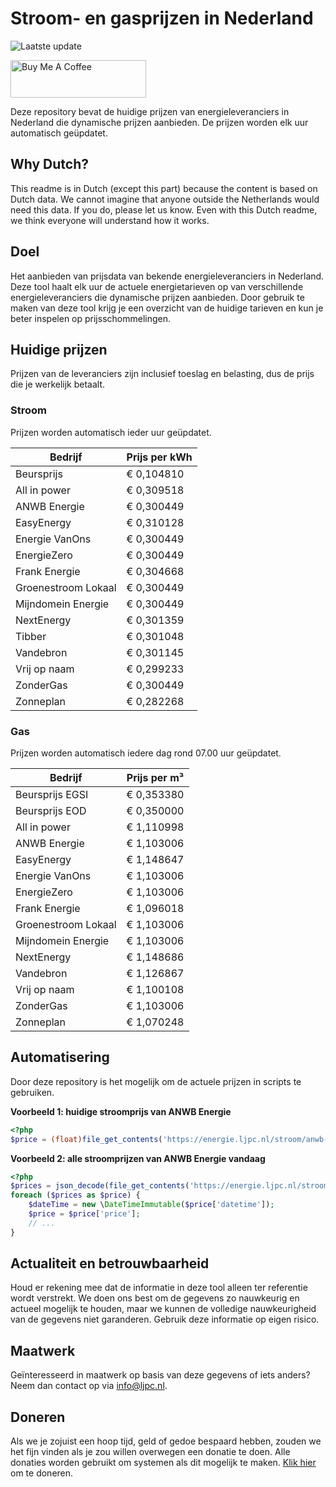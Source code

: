# Stroom- en gasprijzen in Nederland

![Laatste update](https://img.shields.io/badge/laatste%20update-2023--05--10%2016%3A00%20CET-brightgreen)

<a href="https://www.buymeacoffee.com/Lars-" target="_blank"><img src="https://cdn.buymeacoffee.com/buttons/v2/default-orange.png" alt="Buy Me A Coffee" height="60" style="height: 60px !important;width: 217px !important;" ></a>

Deze repository bevat de huidige prijzen van energieleveranciers in Nederland die dynamische prijzen aanbieden. De prijzen worden elk uur automatisch geüpdatet.

## Why Dutch?

This readme is in Dutch (except this part) because the content is based on Dutch data. We cannot imagine that anyone outside the Netherlands would need this data. If you do, please let us know. Even with this Dutch readme, we think
everyone will understand how it works.

## Doel

Het aanbieden van prijsdata van bekende energieleveranciers in Nederland. Deze tool haalt elk uur de actuele energietarieven op van verschillende energieleveranciers die dynamische prijzen aanbieden. Door gebruik te maken van deze tool
krijg je een overzicht van de huidige tarieven en kun je beter inspelen op prijsschommelingen.

## Huidige prijzen

Prijzen van de leveranciers zijn inclusief toeslag en belasting, dus de prijs die je werkelijk betaalt.

### Stroom

Prijzen worden automatisch ieder uur geüpdatet.

 Bedrijf | Prijs per kWh 
---------|---------------
Beursprijs | € 0,104810
All in power | € 0,309518
ANWB Energie | € 0,300449
EasyEnergy | € 0,310128
Energie VanOns | € 0,300449
EnergieZero | € 0,300449
Frank Energie | € 0,304668
Groenestroom Lokaal | € 0,300449
Mijndomein Energie | € 0,300449
NextEnergy | € 0,301359
Tibber | € 0,301048
Vandebron | € 0,301145
Vrij op naam | € 0,299233
ZonderGas | € 0,300449
Zonneplan | € 0,282268


### Gas

Prijzen worden automatisch iedere dag rond 07.00 uur geüpdatet.

 Bedrijf | Prijs per m³ 
---------|--------------
Beursprijs EGSI | € 0,353380
Beursprijs EOD | € 0,350000
All in power | € 1,110998
ANWB Energie | € 1,103006
EasyEnergy | € 1,148647
Energie VanOns | € 1,103006
EnergieZero | € 1,103006
Frank Energie | € 1,096018
Groenestroom Lokaal | € 1,103006
Mijndomein Energie | € 1,103006
NextEnergy | € 1,148686
Vandebron | € 1,126867
Vrij op naam | € 1,100108
ZonderGas | € 1,103006
Zonneplan | € 1,070248


## Automatisering

Door deze repository is het mogelijk om de actuele prijzen in scripts te gebruiken.

**Voorbeeld 1: huidige stroomprijs van ANWB Energie**

```php
<?php
$price = (float)file_get_contents('https://energie.ljpc.nl/stroom/anwb-energie-nu.txt');

```

**Voorbeeld 2: alle stroomprijzen van ANWB Energie vandaag**

```php
<?php
$prices = json_decode(file_get_contents('https://energie.ljpc.nl/stroom/all-in-power-vandaag.json'),true);
foreach ($prices as $price) {
    $dateTime = new \DateTimeImmutable($price['datetime']);
    $price = $price['price'];
    // ...
}
```

## Actualiteit en betrouwbaarheid

Houd er rekening mee dat de informatie in deze tool alleen ter referentie wordt verstrekt. We doen ons best om de gegevens zo nauwkeurig en actueel mogelijk te houden, maar we kunnen de volledige nauwkeurigheid van de gegevens niet
garanderen. Gebruik deze informatie op eigen risico.

## Maatwerk

Geïnteresseerd in maatwerk op basis van deze gegevens of iets anders? Neem dan contact op
via [info@ljpc.nl](mailto:info@ljpc.nl?subject=Energie%20prijzen).

## Doneren

Als we je zojuist een hoop tijd, geld of gedoe bespaard hebben, zouden we het fijn vinden als je zou willen overwegen een
donatie te doen. Alle donaties worden gebruikt om systemen als dit mogelijk te
maken. [Klik hier](https://www.buymeacoffee.com/Lars-) om te doneren.
